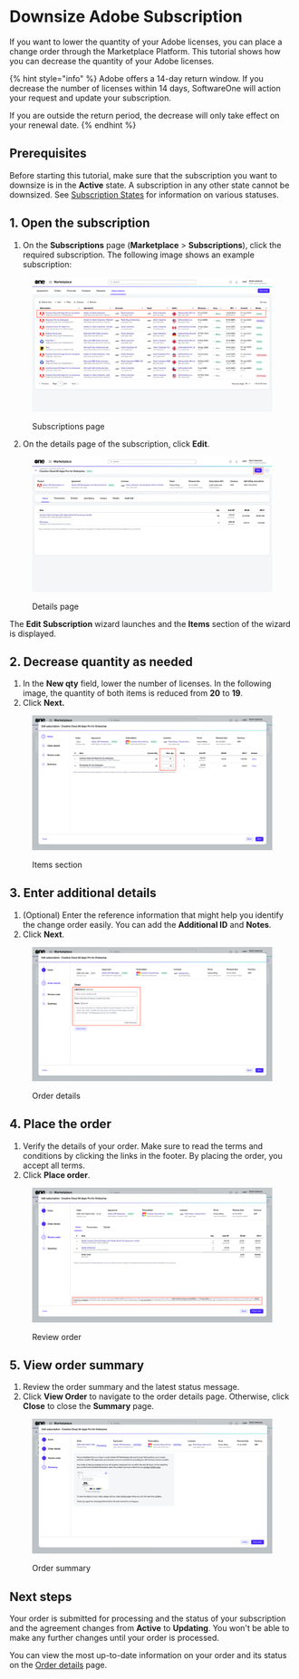 # Downsize Adobe Subscription

If you want to lower the quantity of your Adobe licenses, you can place a change order through the Marketplace Platform. This tutorial shows how you can decrease the quantity of your Adobe licenses.

{% hint style="info" %}
Adobe offers a 14-day return window. If you decrease the number of licenses within 14 days, SoftwareOne will action your request and update your subscription.&#x20;

If you are outside the return period, the decrease will only take effect on your renewal date.&#x20;
{% endhint %}

## Prerequisites

Before starting this tutorial, make sure that the subscription you want to downsize is in the **Active** state. A subscription in any other state cannot be downsized. See [Subscription States](../../../modules-and-features/marketplace/subscriptions/subscription-states.md) for information on various statuses.&#x20;

## 1. Open the subscription

1. On the **Subscriptions** page (**Marketplace** > **Subscriptions**), click the required subscription. The following image shows an example subscription:

<figure><img src="../../../.gitbook/assets/Subscriptions page.png" alt=""><figcaption><p>Subscriptions page</p></figcaption></figure>

2. On the details page of the subscription, click **Edit**.

<figure><img src="../../../.gitbook/assets/SubscriptionDetails.png" alt=""><figcaption><p>Details page</p></figcaption></figure>

The **Edit Subscription** wizard launches and the **Items** section of the wizard is displayed.

## 2. Decrease quantity as needed

1. In the **New qty** field, lower the number of licenses. In the following image, the quantity of both items is reduced from **20** to **19**.
2. Click **Next.**&#x20;

<figure><img src="../../../.gitbook/assets/ChangeQty.png" alt=""><figcaption><p>Items section</p></figcaption></figure>

## 3. Enter additional details

1. (Optional) Enter the reference information that might help you identify the change order easily. You can add the **Additional ID** and **Notes**.&#x20;
2. Click **Next**.&#x20;

<figure><img src="../../../.gitbook/assets/EditSubsReduceQty.png" alt=""><figcaption><p>Order details</p></figcaption></figure>

## 4. Place the order

1. Verify the details of your order. Make sure to read the terms and conditions by clicking the links in the footer. By placing the order, you accept all terms.
2. Click **Place order**.

<figure><img src="../../../.gitbook/assets/Revieworder-1.png" alt=""><figcaption><p>Review order</p></figcaption></figure>

## 5. View order summary

1. Review the order summary and the latest status message.&#x20;
2. Click **View Order** to navigate to the order details page. Otherwise, click **Close** to close the **Summary** page.

<figure><img src="../../../.gitbook/assets/EditSubsSummary.png" alt=""><figcaption><p>Order summary</p></figcaption></figure>

## Next steps

Your order is submitted for processing and the status of your subscription and the agreement changes from **Active** to **Updating**. You won't be able to make any further changes until your order is processed.

You can view the most up-to-date information on your order and its status on the [Order details](../../../modules-and-features/marketplace/orders/#subscription-details) page.
